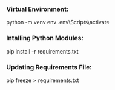 ### Virtual Environment:

python -m venv env
.env\Scripts\activate

### Intalling Python Modules:

pip install -r requirements.txt

### Updating Requirements File:

pip freeze > requirements.txt
